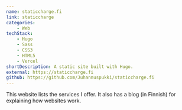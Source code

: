 ```yaml
---
name: staticcharge.fi
link: staticcharge
categories:
    - Web
techStack:
    - Hugo
    - Sass
    - CSS3
    - HTML5
    - Vercel
shortDescription: A static site built with Hugo.
external: https://staticcharge.fi
github: https://github.com/Juhannuspukki/staticcharge.fi
---
```


This website lists the services I offer. It also has a blog (in Finnish) for
explaining how websites work.